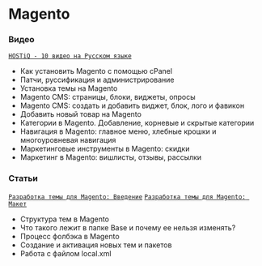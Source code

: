
# Magento


### Видео

[`HOSTiQ - 10 видео на Русском языке`](https://www.youtube.com/playlist?list=PLGT7Tpg9uuvPrBuV8FueOomFHx6Mv9cFz)
* Как установить Magento с помощью cPanel
* Патчи, руссификация и администрирование
* Установка темы на Magento
* Magento CMS: страницы, блоки, виджеты, опросы
* Magento CMS: создать и добавить виджет, блок, лого и фавикон
* Добавить новый товар на Magento
* Категории в Magento. Добавление, корневые и скрытые категории
* Навигация в Magento: главное меню, хлебные крошки и многоуровневая навигация
* Маркетинговые инструменты в Magento: скидки
* Маркетинг в Magento: вишлисты, отзывы, рассылки

### Статьи

[`Разработка темы для Magento: Введение`](http://ruseller.com/lessons.php?rub=1&id=2107)
[`Разработка темы для Magento: Макет`](http://ruseller.com/lessons.php?rub=37&id=2143)
* Структура тем в Magento
* Что такого лежит в папке Base и почему ее нельзя изменять?
* Процесс фолбэка в Magento
* Создание и активация новых тем и пакетов
* Работа с файлом local.xml
